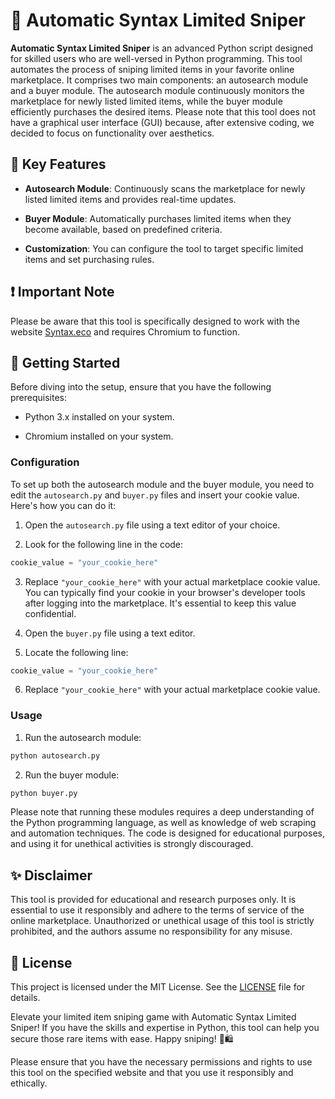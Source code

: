 # 🚀 Automatic Syntax Limited Sniper

**Automatic Syntax Limited Sniper** is an advanced Python script designed for skilled users who are well-versed in Python programming. This tool automates the process of sniping limited items in your favorite online marketplace. It comprises two main components: an autosearch module and a buyer module. The autosearch module continuously monitors the marketplace for newly listed limited items, while the buyer module efficiently purchases the desired items. Please note that this tool does not have a graphical user interface (GUI) because, after extensive coding, we decided to focus on functionality over aesthetics.

## 🌟 Key Features

- **Autosearch Module**: Continuously scans the marketplace for newly listed limited items and provides real-time updates.

- **Buyer Module**: Automatically purchases limited items when they become available, based on predefined criteria.

- **Customization**: You can configure the tool to target specific limited items and set purchasing rules.

## ❗️ Important Note

Please be aware that this tool is specifically designed to work with the website [Syntax.eco](https://www.syntax.eco/) and requires Chromium to function.

## 🚀 Getting Started

Before diving into the setup, ensure that you have the following prerequisites:

- Python 3.x installed on your system.

- Chromium installed on your system.

### Configuration

To set up both the autosearch module and the buyer module, you need to edit the `autosearch.py` and `buyer.py` files and insert your cookie value. Here's how you can do it:

1. Open the `autosearch.py` file using a text editor of your choice.

2. Look for the following line in the code:

```python
cookie_value = "your_cookie_here"
```

3. Replace `"your_cookie_here"` with your actual marketplace cookie value. You can typically find your cookie in your browser's developer tools after logging into the marketplace. It's essential to keep this value confidential.

4. Open the `buyer.py` file using a text editor.

5. Locate the following line:

```python
cookie_value = "your_cookie_here"
```

6. Replace `"your_cookie_here"` with your actual marketplace cookie value.

### Usage

1. Run the autosearch module:

```bash
python autosearch.py
```

2. Run the buyer module:

```bash
python buyer.py
```

Please note that running these modules requires a deep understanding of the Python programming language, as well as knowledge of web scraping and automation techniques. The code is designed for educational purposes, and using it for unethical activities is strongly discouraged.

## ✨ Disclaimer

This tool is provided for educational and research purposes only. It is essential to use it responsibly and adhere to the terms of service of the online marketplace. Unauthorized or unethical usage of this tool is strictly prohibited, and the authors assume no responsibility for any misuse.

## 📝 License

This project is licensed under the MIT License. See the [LICENSE](LICENSE) file for details.

Elevate your limited item sniping game with Automatic Syntax Limited Sniper! If you have the skills and expertise in Python, this tool can help you secure those rare items with ease. Happy sniping! 🎯🛍️

Please ensure that you have the necessary permissions and rights to use this tool on the specified website and that you use it responsibly and ethically.
